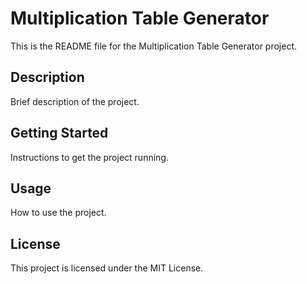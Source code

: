 # Multiplication Table Generator

This is the README file for the Multiplication Table Generator project.

## Description

Brief description of the project.

## Getting Started

Instructions to get the project running.

## Usage

How to use the project.

## License

This project is licensed under the MIT License.